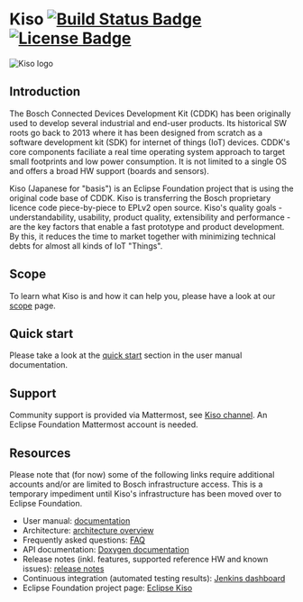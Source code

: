 # Kiso [![Build Status Badge](https://img.shields.io/jenkins/build?jobUrl=https%3A%2F%2Fci.eclipse.org%2Fkiso%2Fjob%2Fkiso_github%2Fjob%2Fmaster%2F)](https://ci.eclipse.org/kiso/job/kiso_github/job/master/) [![License Badge](https://img.shields.io/github/license/eclipse/kiso)](https://www.eclipse.org/legal/epl-2.0/) #
![Kiso logo](./docs/doxygen/Kiso-logo.png)

## Introduction ##
The Bosch Connected Devices Development Kit (CDDK) has been originally used to develop several industrial and end-user products. Its historical SW roots go back to 2013 where it has been designed from scratch as a software development kit (SDK) for internet of things (IoT) devices. CDDK's core components faciliate a real time operating system approach to target small footprints and low power consumption. It is not limited to a single OS and offers a broad HW support (boards and sensors).

Kiso (Japanese for "basis") is an Eclipse Foundation project that is using the original code base of CDDK. Kiso is transferring the Bosch proprietary licence code piece-by-piece to EPLv2 open source. Kiso's quality goals - understandability, usability, product quality, extensibility and performance - are the key factors that enable a fast prototype and product development. By this, it reduces the time to market together with minimizing technical debts for almost all kinds of IoT "Things".

## Scope ##
To learn what Kiso is and how it can help you, please have a look at our [scope](http://kiso.rempler.de:1313/project-overview/scope.html) page.

## Quick start ##
Please take a look at the [quick start](http://kiso.rempler.de:1313/user-guide/quick_start.html) section in the user manual documentation.

## Support ##
Community support is provided via Mattermost, see [Kiso channel](https://mattermost.eclipse.org/eclipse/channels/kiso). An Eclipse Foundation Mattermost account is needed.

## Resources ##
Please note that (for now) some of the following links require additional accounts and/or are limited to Bosch infrastructure access. This is a temporary impediment until Kiso's infrastructure has been moved over to Eclipse Foundation.
* User manual: [documentation](http://kiso.rempler.de:1313/)
* Architecture: [architecture overview](http://kiso.rempler.de:1313/concepts/overall_architecture.html)
* Frequently asked questions: [FAQ](http://kiso.rempler.de:1313/frequently-asked-questions.html)
* API documentation: [Doxygen documentation](http://kiso.rempler.de:8080/)
* Release notes (inkl. features, supported reference HW and known issues): [release notes](https://github.com/eclipse/kiso/blob/master/RELEASE_NOTES.md)
* Continuous integration (automated testing results): [Jenkins dashboard](https://ci.eclipse.org/kiso)
* Eclipse Foundation project page: [Eclipse Kiso](https://projects.eclipse.org/projects/iot.kiso)


